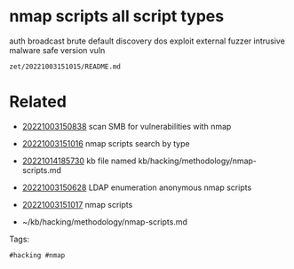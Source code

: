 # nmap scripts all script types
auth
broadcast
brute
default
discovery
dos
exploit
external
fuzzer
intrusive
malware
safe
version
vuln

` zet/20221003151015/README.md `

# Related

- [20221003150838](/zet/20221003150838/README.md) scan SMB for vulnerabilities with nmap

- [20221003151016](/zet/20221003151016/README.md) nmap scripts search by type
- [20221014185730](/zet/20221014185730/README.md) kb file named kb/hacking/methodology/nmap-scripts.md
- [20221003150628](/zet/20221003150628/README.md) LDAP enumeration anonymous nmap scripts
- [20221003151017](/zet/20221003151017/README.md) nmap scripts
- ~/kb/hacking/methodology/nmap-scripts.md

Tags:

    #hacking #nmap 
